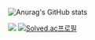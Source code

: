 ![Anurag's GitHub stats](https://github-readme-stats.vercel.app/api?username=anuraghazra&show_icons=true&theme=radical)



<img src="http://mazandi.herokuapp.com/api?handle=confidence_cat&theme=dark"/> [![Solved.ac프로필](http://mazassumnida.wtf/api/generate_badge?boj=confidence_cat)](https://solved.ac/confidence_cat)

